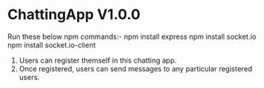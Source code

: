 # ChattingApp V1.0.0

Run these below npm commands:-
npm install express
npm install socket.io
npm install socket.io-client

1. Users can register themself in this chatting app.
2. Once registered, users can send messages to any particular registered users.
